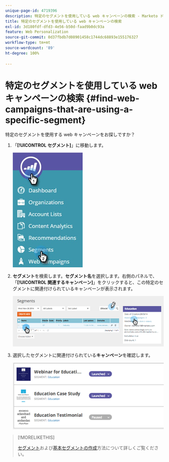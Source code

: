 ```yaml
---
unique-page-id: 4719396
description: 特定のセグメントを使用している web キャンペーンの検索 - Marketo ドキュメント - 製品ドキュメント
title: 特定のセグメントを使用している web キャンペーンの検索
exl-id: 3d180fdf-dfd3-4e56-b50d-faad9b0dc93a
feature: Web Personalization
source-git-commit: 0d37fbdb7d08901458c1744dc68893e155176327
workflow-type: tm+mt
source-wordcount: '89'
ht-degree: 100%

---
```


# 特定のセグメントを使用している web キャンペーンの検索 {#find-web-campaigns-that-are-using-a-specific-segment}

特定のセグメントを使用する web キャンペーンをお探しですか？

1. 「**[!UICONTROL セグメント]**」に移動します。

   ![](assets/new-dropdown-segments-hand-1.jpg)

1. **セグメント**&#x200B;を検索します。**セグメント名**&#x200B;を選択します。右側のパネルで、「**[!UICONTROL 関連するキャンペーン]**」をクリックすると、この特定のセグメントに関連付けられているキャンペーンが表示されます。

   ![](assets/image2014-11-26-14-21-59.png)

1. 選択したセグメントに関連付けられている&#x200B;**キャンペーン**&#x200B;を確認します。

   ![](assets/image2014-11-26-14-3a25-3a30.png)

>[!MORELIKETHIS]
>
>[セグメント](/help/marketo/product-docs/web-personalization/using-web-segments/web-segments.md)および[基本セグメントの作成](/help/marketo/product-docs/web-personalization/using-web-segments/create-a-basic-web-segment.md)方法について詳しくご覧ください。
